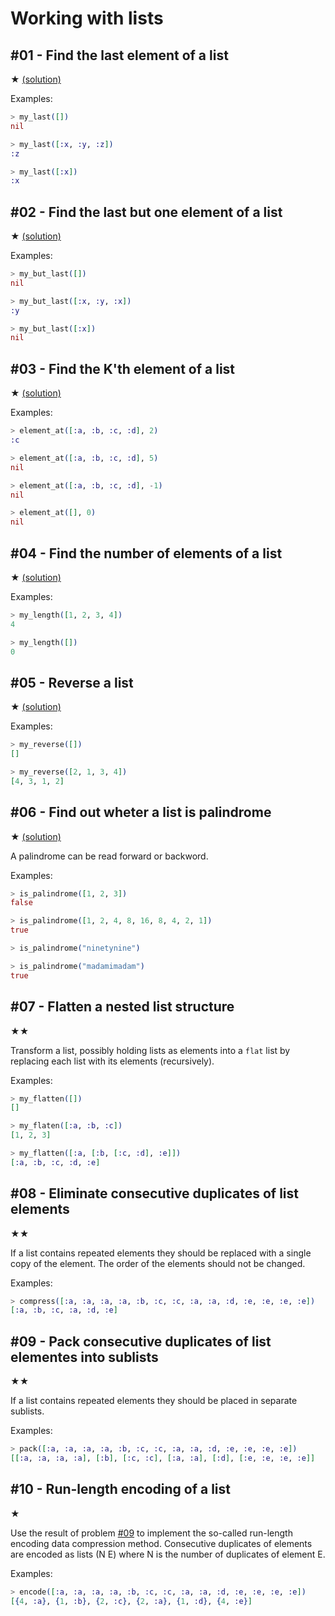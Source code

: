 # Working with lists

## #01 - Find the last element of a list

★ [(solution)](../solutions/lib/ninety-nine-elixir-problems/solutions/problem01.ex)

Examples:
```elixir
> my_last([])
nil

> my_last([:x, :y, :z])
:z

> my_last([:x])
:x
```

## #02 - Find the last but one element of a list

★ [(solution)](../solutions/lib/ninety-nine-elixir-problems/solutions/problem02.ex)

Examples:
```elixir
> my_but_last([])
nil

> my_but_last([:x, :y, :x])
:y

> my_but_last([:x])
nil
```

## #03 - Find the K'th element of a list

★ [(solution)](../solutions/lib/ninety-nine-elixir-problems/solutions/problem03.ex)

Examples:
```elixir
> element_at([:a, :b, :c, :d], 2)
:c

> element_at([:a, :b, :c, :d], 5)
nil

> element_at([:a, :b, :c, :d], -1)
nil

> element_at([], 0)
nil
```

## #04 - Find the number of elements of a list

★ [(solution)](../solutions/lib/ninety-nine-elixir-problems/solutions/problem04.ex)

Examples:
```elixir
> my_length([1, 2, 3, 4])
4

> my_length([])
0
```

## #05 - Reverse a list

★ [(solution)](../solutions/lib/ninety-nine-elixir-problems/solutions/problem05.ex)

Examples:
```elixir
> my_reverse([])
[]

> my_reverse([2, 1, 3, 4])
[4, 3, 1, 2]
```

## #06 - Find out wheter a list is palindrome

★ [(solution)](../solutions/lib/ninety-nine-elixir-problems/solutions/problem06.ex)

A palindrome can be read forward or backword.

Examples:
```elixir
> is_palindrome([1, 2, 3])
false

> is_palindrome([1, 2, 4, 8, 16, 8, 4, 2, 1])
true

> is_palindrome("ninetynine")

> is_palindrome("madamimadam")
true
```

## #07 - Flatten a nested list structure

★★

Transform a list, possibly holding lists as elements into a `flat` list by replacing each list with its elements (recursively).

Examples:
```elixir
> my_flatten([])
[]

> my_flaten([:a, :b, :c])
[1, 2, 3]

> my_flatten([:a, [:b, [:c, :d], :e]])
[:a, :b, :c, :d, :e]
```

## #08 - Eliminate consecutive duplicates of list elements

★★

If a list contains repeated elements they should be replaced with a single copy of the element. The order of the elements should not be changed.

Examples:
```elixir
> compress([:a, :a, :a, :a, :b, :c, :c, :a, :a, :d, :e, :e, :e, :e])
[:a, :b, :c, :a, :d, :e]
```

## #09 - Pack consecutive duplicates of list elementes into sublists

★★

If a list contains repeated elements they should be placed in separate sublists.

Examples:
```elixir
> pack([:a, :a, :a, :a, :b, :c, :c, :a, :a, :d, :e, :e, :e, :e])
[[:a, :a, :a, :a], [:b], [:c, :c], [:a, :a], [:d], [:e, :e, :e, :e]]
```

## #10 - Run-length encoding of a list

★

Use the result of problem [#09](#09---pack-consecutive-duplicates-of-list-elementes-into-sublists) to implement the so-called run-length encoding data compression method. Consecutive duplicates of elements are encoded as lists (N E) where N is the number of duplicates of element E.

Examples:
```elixir
> encode([:a, :a, :a, :a, :b, :c, :c, :a, :a, :d, :e, :e, :e, :e])
[{4, :a}, {1, :b}, {2, :c}, {2, :a}, {1, :d}, {4, :e}]
```


